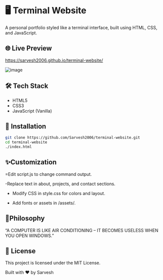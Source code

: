 # 🖥️ Terminal Website

A personal portfolio styled like a terminal interface, built using HTML, CSS, and JavaScript.


## 🌐 Live Preview
https://sarvesh2006.github.io/terminal-website/

![image](https://github.com/user-attachments/assets/ef3526b8-25ba-4dc4-a2f8-6b04a87e5356)


## 🛠️ Tech Stack

- HTML5
- CSS3
- JavaScript (Vanilla)

## 🔧 Installation


```bash
git clone https://github.com/Sarvesh2006/terminal-website.git
cd terminal-website
./index.html
```

## ✨Customization


=Edit script.js to change command output.

-Replace text in about, projects, and contact sections.

- Modify CSS in style.css for colors and layout.

- Add fonts or assets in /assets/.

## 🧘Philosophy

“A COMPUTER IS LIKE AIR CONDITIONING – IT BECOMES USELESS WHEN YOU OPEN WINDOWS.”

## 📜 License


This project is licensed under the MIT License.

Built with ❤️ by Sarvesh
